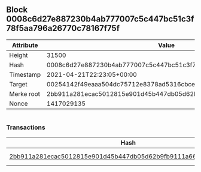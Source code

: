 ## Block 0008c6d27e887230b4ab777007c5c447bc51c3f78f5aa796a26770c78167f75f

Attribute | Value
--- | ---
Height | 31500
Hash | 0008c6d27e887230b4ab777007c5c447bc51c3f78f5aa796a26770c78167f75f
Timestamp | 2021-04-21T22:23:05+00:00
Target | 00254142f49eaaa504dc75712e8378ad5316cbcead634704b3734b6271167cc4
Merke root | 2bb911a281ecac5012815e901d45b447db05d62b9fb9111a667acef4791a3376
Nonce | 1417029135

```

```

### Transactions

Hash | Amount
--- | ---
[2bb911a281ecac5012815e901d45b447db05d62b9fb9111a667acef4791a3376](2bb911a281ecac5012815e901d45b447db05d62b9fb9111a667acef4791a3376.md) | 10.00000000 SKEPTI 
